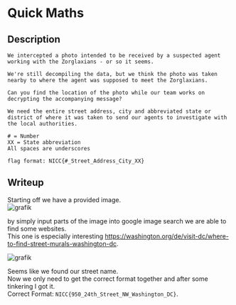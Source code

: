 # Quick Maths

## Description
```
We intercepted a photo intended to be received by a suspected agent working with the Zorglaxians - or so it seems.

We're still decompiling the data, but we think the photo was taken nearby to where the agent was supposed to meet the Zorglaxians.

Can you find the location of the photo while our team works on decrypting the accompanying message?

We need the entire street address, city and abbreviated state or district of where it was taken to send our agents to investigate with the local authorities.

# = Number
XX = State abbreviation
All spaces are underscores

flag format: NICC{#_Street_Address_City_XX}
```

## Writeup

Starting off we have a provided image. <br/>
![grafik](https://github.com/Aryt3/writeups/assets/110562298/b20ace08-80a9-451d-bad1-97e82cfdc70c)

by simply input parts of the image into google image search we are able to find some websites. <br/>
This one is especially interesting https://washington.org/de/visit-dc/where-to-find-street-murals-washington-dc. <br/>

![grafik](https://github.com/Aryt3/writeups/assets/110562298/e42ff78b-b45d-457c-96e2-f0237c2d03eb)

Seems like we found our street name. <br/>
Now we only need to get the correct format together and after some tinkering I got it. <br/>
Correct Format: `NICC{950_24th_Street_NW_Washington_DC}`.
